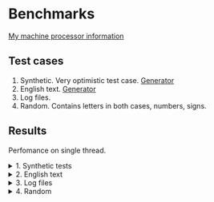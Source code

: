 # Benchmarks

[My machine processor information](procinfo)

## Test cases

1. Synthetic. Very optimistic test case. [Generator](generators/phrases.py#L7)
2. English text. [Generator](generators/phrases.py#L43)
3. Log files.
4. Random. Contains letters in both cases, numbers, signs.

## Results

Perfomance on single thread.

<details><summary>1. Synthetic tests</summary>
<p>

| Approx. origin size | Encoded size | Saved space | Elapsed time (ms) | Performance |
| ------------------- | ------------ | ----------- | ----------------- | ----------- |
| 10 KiB              | TODO         | TODO        | TODO              | TODO        |
| 100 KiB             | TODO         | TODO        | TODO              | TODO        |
| 1 MiB               | TODO         | TODO        | TODO              | TODO        |
| 10 MiB              | TODO         | TODO        | TODO              | TODO        |
| 100 MiB             | TODO         | TODO        | TODO              | TODO        |
| 1 GiB               | TODO         | TODO        | TODO              | TODO        |
| 10 GiB              | TODO         | TODO        | TODO              | TODO        |

</p>
</details>
<details><summary>2. English text</summary>
<p>

| Approx. origin size | Encoded size | Saved space | Elapsed time (ms) | Performance |
| ------------------- | ------------ | ----------- | ----------------- | ----------- |
| 10 KiB              | TODO         | TODO        | TODO              | TODO        |
| 100 KiB             | TODO         | TODO        | TODO              | TODO        |
| 1 MiB               | TODO         | TODO        | TODO              | TODO        |
| 10 MiB              | TODO         | TODO        | TODO              | TODO        |
| 100 MiB             | TODO         | TODO        | TODO              | TODO        |
| 1 GiB               | TODO         | TODO        | TODO              | TODO        |
| 10 GiB              | TODO         | TODO        | TODO              | TODO        |

</p>
</details>
<details><summary>3. Log files</summary>
<p>

| Approx. origin size | Encoded size | Saved space | Elapsed time (ms) | Performance |
| ------------------- | ------------ | ----------- | ----------------- | ----------- |
| 10 KiB              | TODO         | TODO        | TODO              | TODO        |
| 100 KiB             | TODO         | TODO        | TODO              | TODO        |
| 1 MiB               | TODO         | TODO        | TODO              | TODO        |
| 10 MiB              | TODO         | TODO        | TODO              | TODO        |
| 100 MiB             | TODO         | TODO        | TODO              | TODO        |
| 1 GiB               | TODO         | TODO        | TODO              | TODO        |
| 10 GiB              | TODO         | TODO        | TODO              | TODO        |

</p>
</details>

<details><summary>4. Random</summary>
<p>

| Approx. origin size | Encoded size | Saved space | Elapsed time (ms) | Performance |
| ------------------- | ------------ | ----------- | ----------------- | ----------- |
| 10 KiB              | TODO         | TODO        | TODO              | TODO        |
| 100 KiB             | TODO         | TODO        | TODO              | TODO        |
| 1 MiB               | TODO         | TODO        | TODO              | TODO        |
| 10 MiB              | TODO         | TODO        | TODO              | TODO        |
| 100 MiB             | TODO         | TODO        | TODO              | TODO        |
| 1 GiB               | TODO         | TODO        | TODO              | TODO        |
| 10 GiB              | TODO         | TODO        | TODO              | TODO        |

</p>
</details>

